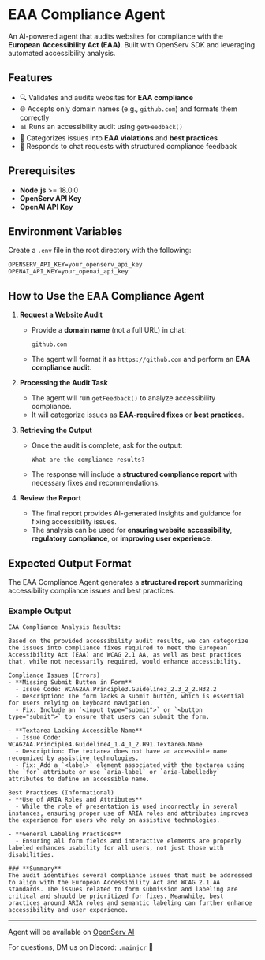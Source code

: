 # EAA Compliance Agent

An AI-powered agent that audits websites for compliance with the **European Accessibility Act (EAA)**. Built with OpenServ SDK and leveraging automated accessibility analysis.

## Features

- 🔍 Validates and audits websites for **EAA compliance**
- 🌐 Accepts only domain names (e.g., `github.com`) and formats them correctly
- 📊 Runs an accessibility audit using `getFeedback()`
- 📑 Categorizes issues into **EAA violations** and **best practices**
- 🤖 Responds to chat requests with structured compliance feedback

## Prerequisites

- **Node.js** >= 18.0.0
- **OpenServ API Key**
- **OpenAI API Key**

## Environment Variables

Create a `.env` file in the root directory with the following:
```env
OPENSERV_API_KEY=your_openserv_api_key
OPENAI_API_KEY=your_openai_api_key
```

## How to Use the EAA Compliance Agent

1. **Request a Website Audit**  
   - Provide a **domain name** (not a full URL) in chat:  
     ```
     github.com
     ```
   - The agent will format it as `https://github.com` and perform an **EAA compliance audit**.

2. **Processing the Audit Task**  
   - The agent will run `getFeedback()` to analyze accessibility compliance.
   - It will categorize issues as **EAA-required fixes** or **best practices**.

3. **Retrieving the Output**  
   - Once the audit is complete, ask for the output:
     ```
     What are the compliance results?
     ```
   - The response will include a **structured compliance report** with necessary fixes and recommendations.

4. **Review the Report**  
   - The final report provides AI-generated insights and guidance for fixing accessibility issues.
   - The analysis can be used for **ensuring website accessibility**, **regulatory compliance**, or **improving user experience**.

## Expected Output Format

The EAA Compliance Agent generates a **structured report** summarizing accessibility compliance issues and best practices.

### **Example Output**
```
EAA Compliance Analysis Results:

Based on the provided accessibility audit results, we can categorize the issues into compliance fixes required to meet the European Accessibility Act (EAA) and WCAG 2.1 AA, as well as best practices that, while not necessarily required, would enhance accessibility.

Compliance Issues (Errors)
- **Missing Submit Button in Form**
  - Issue Code: WCAG2AA.Principle3.Guideline3_2.3_2_2.H32.2
  - Description: The form lacks a submit button, which is essential for users relying on keyboard navigation.
  - Fix: Include an `<input type="submit">` or `<button type="submit">` to ensure that users can submit the form.

- **Textarea Lacking Accessible Name**
  - Issue Code: WCAG2AA.Principle4.Guideline4_1.4_1_2.H91.Textarea.Name
  - Description: The textarea does not have an accessible name recognized by assistive technologies.
  - Fix: Add a `<label>` element associated with the textarea using the `for` attribute or use `aria-label` or `aria-labelledby` attributes to define an accessible name.

Best Practices (Informational)
- **Use of ARIA Roles and Attributes**
  - While the role of presentation is used incorrectly in several instances, ensuring proper use of ARIA roles and attributes improves the experience for users who rely on assistive technologies.

- **General Labeling Practices**
  - Ensuring all form fields and interactive elements are properly labeled enhances usability for all users, not just those with disabilities.

### **Summary**
The audit identifies several compliance issues that must be addressed to align with the European Accessibility Act and WCAG 2.1 AA standards. The issues related to form submission and labeling are critical and should be prioritized for fixes. Meanwhile, best practices around ARIA roles and semantic labeling can further enhance accessibility and user experience.
```

---

Agent will be available on [OpenServ AI](https://openserv.ai/)

For questions, DM us on Discord: `.mainjcr` 🚀
